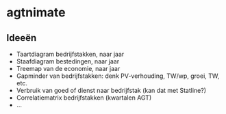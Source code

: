 # agtnimate

## Ideeën

- Taartdiagram bedrijfstakken, naar jaar
- Staafdiagram bestedingen, naar jaar
- Treemap van de economie, naar jaar
- Gapminder van bedrijfstakken: denk PV-verhouding, TW/wp, groei, TW, etc.
- Verbruik van goed of dienst naar bedrijfstak (kan dat met Statline?)
- Correlatiematrix bedrijfstakken (kwartalen AGT)
- ...
